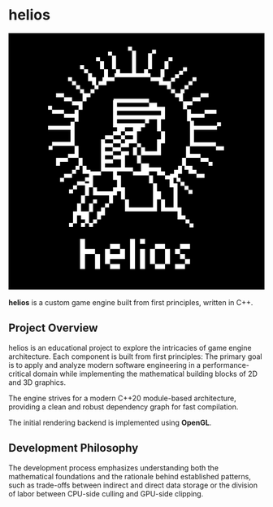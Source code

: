 # helios

![](./docs/logo.png)

**helios** is a custom game engine built from first principles, written in C++.

## Project Overview
helios is an educational project to explore the intricacies of game engine architecture. Each component is built from first principles: The primary goal is to apply and analyze modern software engineering in a performance-critical domain while implementing the mathematical building blocks of 2D and 3D graphics.

The engine strives for a modern C++20 module-based architecture, providing a clean and robust dependency graph for fast compilation. 

The initial rendering backend is implemented using **OpenGL**.

## Development Philosophy
The development process emphasizes understanding both the mathematical foundations and the rationale behind established patterns, such as trade-offs between indirect and direct data storage or the division of labor between CPU-side culling and GPU-side clipping.
